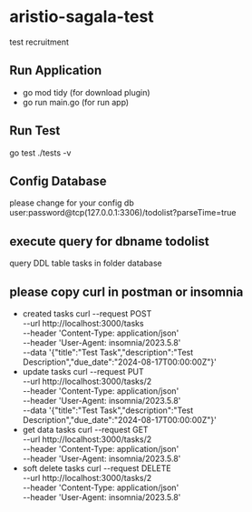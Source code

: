 # aristio-sagala-test
test recruitment

## Run Application
- go mod tidy (for download plugin)
- go run main.go (for run app)

## Run Test
go test ./tests -v

## Config Database
please change for your config db
user:password@tcp(127.0.0.1:3306)/todolist?parseTime=true

## execute query for dbname todolist
query DDL table tasks in folder database

## please copy curl in postman or insomnia
- created tasks
curl --request POST \
  --url http://localhost:3000/tasks \
  --header 'Content-Type: application/json' \
  --header 'User-Agent: insomnia/2023.5.8' \
  --data '{"title":"Test Task","description":"Test Description","due_date":"2024-08-17T00:00:00Z"}'
- update tasks
curl --request PUT \
  --url http://localhost:3000/tasks/2 \
  --header 'Content-Type: application/json' \
  --header 'User-Agent: insomnia/2023.5.8' \
  --data '{"title":"Test Task","description":"Test Description","due_date":"2024-08-17T00:00:00Z"}'
- get data tasks
curl --request GET \
  --url http://localhost:3000/tasks/2 \
  --header 'Content-Type: application/json' \
  --header 'User-Agent: insomnia/2023.5.8'
- soft delete tasks
curl --request DELETE \
  --url http://localhost:3000/tasks/2 \
  --header 'Content-Type: application/json' \
  --header 'User-Agent: insomnia/2023.5.8'
